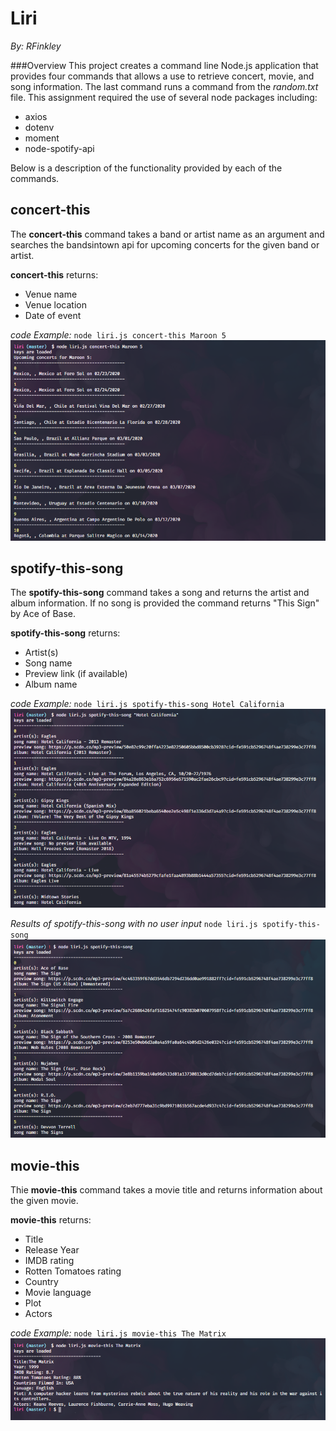# Liri
*By: RFinkley*

###Overview
This project creates a command line Node.js application that provides four commands that allows a use to retrieve concert, movie, and song information. The last command runs a command from the *random.txt* file. This assignment required the use of several node packages including:
* axios
* dotenv
* moment
* node-spotify-api

Below is a description of the functionality provided by each of the commands.

## concert-this
The __concert-this__ command takes a band or artist name as an argument and searches the bandsintown api for upcoming concerts for the given band or artist.

__concert-this__ returns:
* Venue name
* Venue location
* Date of event

*code Example:* `node liri.js concert-this Maroon 5`
![concert-this screenshot](/assets/images/concert_this_result.png)

## spotify-this-song
The __spotify-this-song__ command takes a song and returns the artist and album information. If no song is provided the command returns "This Sign" by Ace of Base.

__spotify-this-song__ returns:
* Artist(s)
* Song name
* Preview link (if available)
* Album name

*code Example:* `node liri.js spotify-this-song Hotel California`
![spotify-this-song screenshot](/assets/images/spotify_this_song_result.png)

*Results of spotify-this-song with no user input* `node liri.js spotify-this-song`
![spotify-this-song no input screenshot](/assets/images/spotify_this_song_noinput_result.png)

## movie-this
Thie __movie-this__ command takes a movie title and returns information about the given movie.

__movie-this__ returns:
* Title
* Release Year
* IMDB rating
* Rotten Tomatoes rating
* Country
* Movie language
* Plot
* Actors

*code Example:* `node liri.js movie-this The Matrix`
![movie-this screenshot](/assets/images/movie_this_result.png)